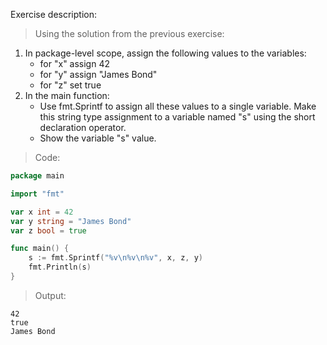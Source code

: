 Exercise description:

> Using the solution from the previous exercise:

1. In package-level scope, assign the following values to the variables:
    - for "x" assign 42
    - for "y" assign "James Bond"
    - for "z" set true
1. In the main function:
    - Use fmt.Sprintf to assign all these values to a single variable. Make this string type assignment to a variable named "s" using the short declaration operator.
    - Show the variable "s" value.
    
> Code:
```go
package main

import "fmt"

var x int = 42
var y string = "James Bond"
var z bool = true

func main() {
	s := fmt.Sprintf("%v\n%v\n%v", x, z, y)
	fmt.Println(s)
}

```

> Output:
```console
42
true
James Bond
```